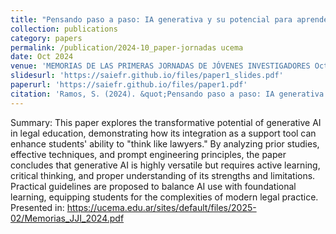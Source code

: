 ```yaml
---
title: "Pensando paso a paso: IA generativa y su potencial para aprender Derecho"
collection: publications
category: papers
permalink: /publication/2024-10_paper-jornadas ucema
date: Oct 2024
venue: 'MEMORIAS DE LAS PRIMERAS JORNADAS DE JÓVENES INVESTIGADORES Octubre | 2024'
slidesurl: 'https://saiefr.github.io/files/paper1_slides.pdf'
paperurl: 'https://saiefr.github.io/files/paper1.pdf'
citation: 'Ramos, S. (2024). &quot;Pensando paso a paso: IA generativa y su potencial para aprender Derecho.&quot; <i>MEMORIAS DE LAS PRIMERAS JORNADAS DE JÓVENES INVESTIGADORES Octubre | 2024</i>.'
---
```

Summary: This paper explores the transformative potential of generative AI in legal education, demonstrating how its integration as a support tool can enhance students' ability to "think like lawyers." By analyzing prior studies, effective techniques, and prompt engineering principles, the paper concludes that generative AI is highly versatile but requires active learning, critical thinking, and proper understanding of its strengths and limitations. Practical guidelines are proposed to balance AI use with foundational learning, equipping students for the complexities of modern legal practice. 
Presented in: https://ucema.edu.ar/sites/default/files/2025-02/Memorias_JJI_2024.pdf
